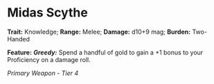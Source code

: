 # Midas Scythe

**Trait:** Knowledge; **Range:** Melee; **Damage:** d10+9 mag; **Burden:** Two-Handed

**Feature:** ***Greedy:*** Spend a handful of gold to gain a +1 bonus to your Proficiency on a damage roll.

*Primary Weapon - Tier 4*
